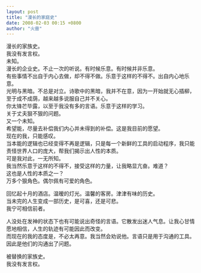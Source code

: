 ```yaml
---
layout: post
title: "漫长的家庭史"
date: 2008-02-03 00:15 +0800
author: "火兽"
---
```


漫长的家族史。<br>
我没有发言权。<br>
未知。<br>
漫长的企业史。不止一次的听说。有时候乐意。有时候并非乐意。<br>
有些事情不出自于内心去做，却不得不做。乐意于这样的不得不。出自内心地乐意。<br>
光明与黑暗。不总是对立。诗歌中的黑暗，我并不在意，因为一开始就无心插柳，至于成不成荫，越来越多说服自己并不关心。<br>
你太锋芒毕露，以至于我没有多的言语。乐意于这样的学习。<br>
关于丈夫狠不狠的问题。<br>
又一个未知。<br>
希望能，尽量去补偿我们内心并未得到的补偿。这是我目前的愿望。<br>
现在的我，只能感叹。<br>
当本能的逻辑也已经变得不再是逻辑，只是每一个新鲜的工具的启动程序，我只能责怪世界人口的庞大，帮我们揭示出人性的本质。<br>
可是我对此，一无所知。<br>
我当然乐意于这样的不得不，接受这样的力量，让我略显亢奋。难道？<br>
这也是人性的本质之一？<br>
万多个狠角色。偶尔佩有可爱的角色。<br>


回忆起十月的酒店。温暧的灯光。温馨的客房。津津有味的历史。<br>
当未完的人生变成一部历史，是可喜，还是可悲。<br>
我宁可相信前者。<br>



人没处在发神的状态下也有可能说出奇怪的言语。它散发出迷人气息。让我心甘情愿地相信，人生的轨迹有可能因此而改变。<br>
而现在的我的态度是，不必太再意。我当然会劝说他。言语只是用于沟通的工具。<br>
因此是他们的沟通出了问题。<br>



被替换的家族史。<br>
我没有发言权。
